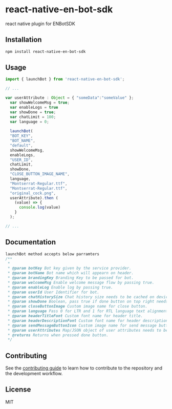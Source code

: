 # react-native-en-bot-sdk

react native plugin for ENBotSDK

## Installation

```sh
npm install react-native-en-bot-sdk
```

## Usage

```js
import { launchBot } from 'react-native-en-bot-sdk';

// ...

var userAttribute : Object = { "someData":"someValue" };
  var showWelcomeMsg = true;
  var enableLogs = true
  var showDone = true;
  var chatLimit = 100;
  var language = 0;
 
  launchBot(
  "BOT_KEY",
  "BOT_NAME",
  "default",
  showWelcomeMsg,
  enableLogs,
  "USER_ID",
  chatLimit,
  showDone,
  "CLOSE_BUTTON_IMAGE_NAME",
  language,
  "Montserrat-Regular.ttf",
  "Montserrat-Regular.ttf",
  "original_cock.png",
  userAttribute).then (
    (value) => {
      console.log(value)
    }
  );

// ...

```
## Documentation
```js
launchBot method accepts below parramters
/**
 * 
 * @param botKey Bot key given by the service provider.
 * @param botName Bot name which will appearn on header.
 * @param brandingKey Branding Key to be passed for bot.
 * @param welcomeMsg Enable welcome message flow by passing true.
 * @param enableLog Enable log by passing true.
 * @param userId User Identifier for bot.
 * @param chatHistorySize Chat history size needs to be cached on device.
 * @param showDone Boolean, pass true if done button on top right needs to be visible.
 * @param closeButtonImage Custom image name for close button. 
 * @param language Pass 0 for LTR and 1 for RTL language text alignment 
 * @param headerTitleFont Custom font name for header title.
 * @param headerDescriptionFont Custom font name for header description.
 * @param sendMessageButtonIcon Custom image name for send message button. 
 * @param userAttributes Map/JSON object of user attributes needs to be passed to the bot.
 * @returns Returns when pressed done button.
 */
```
## Contributing

See the [contributing guide](CONTRIBUTING.md) to learn how to contribute to the repository and the development workflow.

## License

MIT
